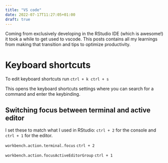 ```yaml
---
title: "VS code"
date: 2022-07-17T11:27:05+01:00
draft: true
---
```


Coming from exclusively developing in the RStudio IDE (which is awesome!) it took a while to get used to vscode. This posts contains all my learnings from making that transition and tips to optimize productivity.  

# Keyboard shortcuts

To edit keyboard shortcuts run `ctrl + k ctrl + s`

This opens the keyboard shortcuts settings where you can search for a command and enter the keybinding. 


## Switching focus between terminal and active editor

I set these to match what I used in RStudio: `ctrl + 2` for the console and `ctrl + 1` for the editor.

`workbench.action.terminal.focus`   `ctrl + 2`

`workbench.action.focusActiveEditorGroup` `ctrl + 1`
